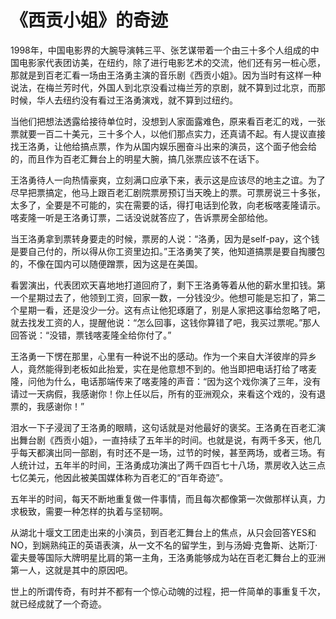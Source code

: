 # 《西贡小姐》的奇迹

1998年，中国电影界的大腕导演韩三平、张艺谋带着一个由三十多个人组成的中国电影家代表团访美，在纽约，除了进行电影艺术的交流，他们还有另一桩心愿，那就是到百老汇看一场由王洛勇主演的音乐剧《西贡小姐》。因为当时有这样一种说法，在梅兰芳时代，外国人到北京没看过梅兰芳的京剧，就不算到过北京，而那时候，华人去纽约没有看过王洛勇演戏，就不算到过纽约。 

当他们把想法透露给接待单位时，没想到人家面露难色，原来看百老汇的戏，一张票就要一百二十美元，三十多个人，以他们那点实力，还真请不起。有人提议直接找王洛勇，让他给搞点票，作为从国内娱乐圈奋斗出来的演员，这个面子他会给的，而且作为百老汇舞台上的明星大腕，搞几张票应该不在话下。 

王洛勇待人一向热情豪爽，立刻满口应承下来，表示这是应该尽的地主之谊。为了尽早把票搞定，他马上跟百老汇剧院票房预订当天晚上的票。可票房说三十多张，太多了，全要是不可能的，实在需要的话，得打电话到伦敦，向老板喀麦隆请示。喀麦隆一听是王洛勇订票，二话没说就答应了，告诉票房全部给他。 

当王洛勇拿到票转身要走的时候，票房的人说：“洛勇，因为是self-pay，这个钱是要自己付的，所以得从你工资里边扣。”王洛勇笑了笑，他知道搞票是要自掏腰包的，不像在国内可以随便蹭票，因为这是在美国。 

看罢演出，代表团欢天喜地地打道回府了，剩下王洛勇等着从他的薪水里扣钱。第一个星期过去了，他领到工资，回家一数，一分钱没少。他想可能是忘扣了，第二个星期一看，还是没少一分。这有点让他犯琢磨了，别是人家把这事给忽略了吧，就去找发工资的人，提醒他说：“怎么回事，这钱你算错了吧，我买过票呢。”那人回答说：“没错，票钱喀麦隆全给你付了。” 

王洛勇一下愣在那里，心里有一种说不出的感动。作为一个来自大洋彼岸的异乡人，竟然能得到老板如此抬爱，实在是他意想不到的。他当即把电话打给了喀麦隆，问他为什么，电话那端传来了喀麦隆的声音：“因为这个戏你演了三年，没有请过一天病假，我感谢你！你上任以后，所有的亚洲观众，来看这个戏的，没有退票的，我感谢你！” 

泪水一下子浸润了王洛勇的眼睛，这句话就是对他最好的褒奖。王洛勇在百老汇演出舞台剧《西贡小姐》，一直持续了五年半的时间。也就是说，有两千多天，他几乎每天都演出同一部剧，有时还不是一场，过节的时候，甚至两场，或者三场。有人统计过，五年半的时间，王洛勇成功演出了两千四百七十八场，票房收入达三点七亿美元，他因此被美国媒体称为百老汇的“百年奇迹”。 

五年半的时间，每天不断地重复做一件事情，而且每次都像第一次做那样认真，力求极致，需要一种怎样的执着与坚韧啊。 

从湖北十堰文工团走出来的小演员，到百老汇舞台上的焦点，从只会回答YES和NO，到娴熟纯正的英语表演，从一文不名的留学生，到与汤姆·克鲁斯、达斯汀·霍夫曼等国际大牌明星比肩的第一主角，王洛勇能够成为站在百老汇舞台上的亚洲第一人，这就是其中的原因吧。 

世上的所谓传奇，有时并不都有一个惊心动魄的过程，把一件简单的事重复千次，就已经成就了一个奇迹。